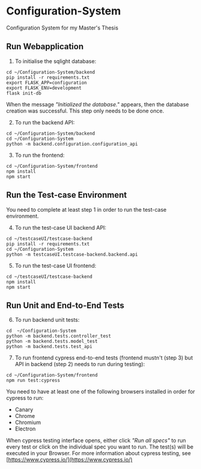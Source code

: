 # Configuration-System
Configuration System for my Master's Thesis

## Run Webapplication

  1. To initialise the sqlight database:
```
cd ~/Configuration-System/backend
pip install -r requirements.txt
export FLASK_APP=configuration
export FLASK_ENV=development
flask init-db
```
When the message *"Initialized the database."* appears, then the database creation was successful. This step only needs to be done once.

  2. To run the backend API:
```
cd ~/Configuration-System/backend
cd ~/Configuration-System
python -m backend.configuration.configuration_api
```

  3. To run the frontend:
```
cd ~/Configuration-System/frontend
npm install
npm start
```


## Run the Test-case Environment
You need to complete at least step 1 in order to run the test-case environment.

  4. To run the test-case UI backend API:
```
cd ~/testcaseUI/testcase-backend
pip install -r requirements.txt
cd ~/Configuration-System
python -m testcaseUI.testcase-backend.backend.api
```

  5. To run the test-case UI frontend:
```
cd ~/testcaseUI/testcase-backend
npm install
npm start
```

## Run Unit and End-to-End Tests

  6. To run backend unit tests:
```
cd  ~/Configuration-System
python -m backend.tests.controller_test
python -m backend.tests.model_test
python -m backend.tests.test_api
```

  7. To run frontend cypress end-to-end tests (frontend mustn't (step 3) but API in backend (step 2) needs to run during testing):
```
cd ~/Configuration-System/frontend
npm run test:cypress
```
You need to have at least one of the following browsers installed in order for cypress to run:
* Canary
* Chrome
* Chromium
* Electron

When cypress testing interface opens, either click *"Run all specs"* to run every test or click on the individual spec you want to run. The test(s) will be executed in your Browser. For more information about cypress testing, see [https://www.cypress.io/](https://www.cypress.io/)

